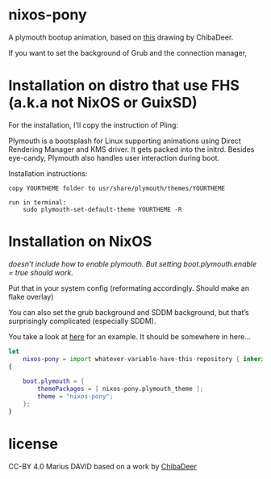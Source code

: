 # nixos-pony
A plymouth bootup animation, based on [this](https://derpibooru.org/images/2565596?q=oc%3Anixos) drawing by ChibaDeer.

If you want to set the background of Grub and the connection manager, 
# Installation on distro that use FHS (a.k.a not NixOS or GuixSD)
For the installation, I’ll copy the instruction of Pling:

Plymouth is a bootsplash for Linux supporting animations using Direct Rendering Manager and KMS driver. It gets packed into the initrd. Besides eye-candy, Plymouth also handles user interaction during boot.

Installation instructions:

    copy YOURTHEME folder to usr/share/plymouth/themes/YOURTHEME

    run in terminal:
        sudo plymouth-set-default-theme YOURTHEME -R

# Installation on NixOS

*doesn’t include how to enable plymouth. But setting boot.plymouth.enable = true should work.*

Put that in your system config (reformating accordingly. Should make an flake overlay)

You can also set the grub background and SDDM background, but that’s surprisingly complicated (especially SDDM).

You take a look at [here](framagit.org/marius851000/nix-home-config) for an example. It should be somewhere in here...

```nix
let
    nixos-pony = import whatever-variable-have-this-repository { inherit pkgs; };
{
    
    boot.plymouth = {
        themePackages = [ nixos-pony.plymouth_theme ];
        theme = "nixos-pony";
    };
}
```

# license
CC-BY 4.0 Marius DAVID based on a work by [ChibaDeer](https://twitter.com/Chiba_Deer)